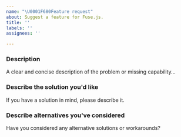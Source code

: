 ```yaml
---
name: "\U0001F680Feature request"
about: Suggest a feature for Fuse.js.
title: ''
labels: ''
assignees: ''

---
```


### Description
<!-- ✍️--> A clear and concise description of the problem or missing capability...

### Describe the solution you'd like
<!-- ✍️--> If you have a solution in mind, please describe it.

### Describe alternatives you've considered
<!-- ✍️--> Have you considered any alternative solutions or workarounds?

<!--
Love Fuse.js? Please consider supporting:

👉https://github.com/sponsors/krisk
👉https://www.patreon.com/krisk
👉https://www.paypal.com/paypalme2/kirorisk
-->
